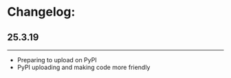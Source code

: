 # Changelog:

## 25.3.19
-------------
- Preparing to upload on PyPI
- PyPI uploading and making code more friendly
